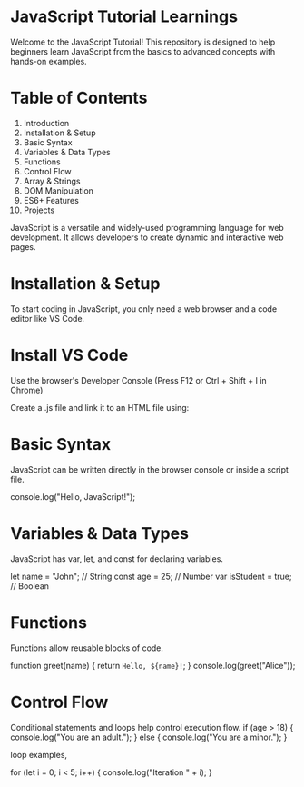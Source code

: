 # JavaScript Tutorial Learnings 

Welcome to the JavaScript Tutorial! This repository is designed to help beginners learn JavaScript from the basics to advanced concepts with hands-on examples.

# Table of Contents

1. Introduction
2. Installation & Setup
3. Basic Syntax
4. Variables & Data Types
5. Functions
6. Control Flow
7. Array & Strings
8. DOM Manipulation
9. ES6+ Features
10. Projects


JavaScript is a versatile and widely-used programming language for web development. It allows developers to create dynamic and interactive web pages.

# Installation & Setup

To start coding in JavaScript, you only need a web browser and a code editor like VS Code.

# Install VS Code

Use the browser's Developer Console (Press F12 or Ctrl + Shift + I in Chrome)

Create a .js file and link it to an HTML file using:

<script src="script.js"></script>

# Basic Syntax

JavaScript can be written directly in the browser console or inside a script file.

console.log("Hello, JavaScript!");

# Variables & Data Types

JavaScript has var, let, and const for declaring variables.

let name = "John";  // String
const age = 25;      // Number
var isStudent = true; // Boolean

# Functions

Functions allow reusable blocks of code.

function greet(name) {
    return `Hello, ${name}!`;
}
console.log(greet("Alice"));

# Control Flow

Conditional statements and loops help control execution flow.
if (age > 18) {
    console.log("You are an adult.");
} else {
    console.log("You are a minor.");
}

loop examples,

for (let i = 0; i < 5; i++) {
    console.log("Iteration " + i);
}


